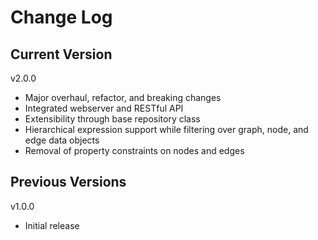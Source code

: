 # Change Log

## Current Version

v2.0.0

- Major overhaul, refactor, and breaking changes
- Integrated webserver and RESTful API
- Extensibility through base repository class
- Hierarchical expression support while filtering over graph, node, and edge data objects
- Removal of property constraints on nodes and edges

## Previous Versions

v1.0.0

- Initial release